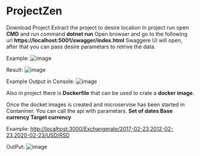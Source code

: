 # ProjectZen
Download Project
Extract the project to desire location
In project run open **CMD** and run command **dotnet run**
Open browser and go to the following url **https://localhost:5001/swagger/index.html**
Swaggere UI will open, after that you can pass desire parametars to retrive the data.

Example: 
![image](https://user-images.githubusercontent.com/20918713/170870304-47bf73ee-6061-4cd2-9da8-317633ecfde9.png)


Result:
![image](https://user-images.githubusercontent.com/20918713/170870344-97131783-68c1-4f1a-841f-694f79c62c28.png)

Example Output in Console:
![image](https://user-images.githubusercontent.com/20918713/170870912-438917c8-6b9e-4e5b-b2ed-4041c78ea458.png)


Also in project there is **Dockerfile** that can be used to crate a **docker image**.

Once the docket images is created and microservise has been started in Contaniner.
You can call the api with parametars.
**Set of dates
  Base currency
  Target currency**

Example: [http://localhost:3000/Exchangerate/2017-02-23,2012-02-23,2020-02-23/USD/RSD](http://localhost:3000/Exchangerate/2018-02-01,%202018-02-15,%202018-03-01/SEK/NOK)

OutPut:
![image](https://user-images.githubusercontent.com/20918713/170870627-921a2410-7553-47f9-864b-7f481691ee35.png)


